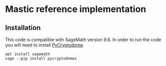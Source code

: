 # Mastic reference implementation

## Installation

This code is compatible with SageMath version 9.6. In order to run the code you
will need to install
[PyCryptodome](https://pycryptodome.readthedocs.io/en/latest/index.html).

```shell
apt install sagemath
sage --pip install pycryptodomex
```
